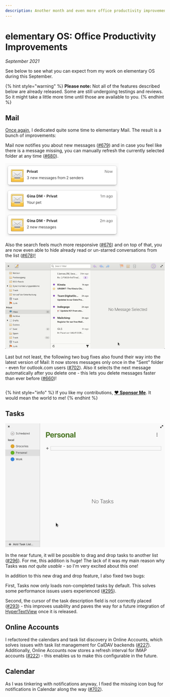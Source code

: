 ```yaml
---
description: Another month and even more office productivity improvements!
---
```


# elementary OS: Office Productivity Improvements

_September 2021_

See below to see what you can expect from my work on elementary OS during this September.

{% hint style="warning" %}
**Please note:** Not all of the features described below are already released. Some are still undergoing testings and reviews. So it might take a little more time until those are available to you.
{% endhint %}

## Mail

[Once again](https://www.marco.betschart.name/blog/2021-07-25-a-month-dedicated-to-elementary-mail), I dedicated quite some time to elementary Mail. The result is a bunch of improvements:

Mail now notifies you about new messages \([\#679](https://github.com/elementary/mail/pull/679)\) and in case you feel like there is a message missing, you can manually refresh the currently selected folder at any time \([\#680](https://github.com/elementary/mail/pull/680)\).

![Mail notifies you about new messages](../.gitbook/assets/elementary-mail-notifications.png)

Also the search feels much more responsive \([\#676](https://github.com/elementary/mail/pull/676)\) and on top of that, you are now even able to hide already read or un-starred conversations from the list \([\#678](https://github.com/elementary/mail/pull/678)\)[!](https://github.com/elementary/mail/pull/678]%29!)

![New functionality in elementary Mail: Refresh and Filter](../.gitbook/assets/elementary-mail-refresh-and-filter.png)

Last but not least, the following two bug fixes also found their way into the latest version of Mail: It now stores messages only once in the "Sent" folder - even for outlook.com users \([\#702](https://github.com/elementary/mail/pull/702)\). Also it selects the next message automatically after you delete one - this lets you delete messages faster than ever before \([\#660](https://github.com/elementary/mail/pull/660)\)!

|  |  |
| :--- | :--- |


{% hint style="info" %}
If you like my contributions, [**❤️ Sponsor Me**](https://github.com/sponsors/marbetschar). It would mean the world to me!
{% endhint %}

## Tasks

![elementary Tasks: Drag task to another list](../.gitbook/assets/elementary-tasks-drag-and-drop.png)

In the near future, it will be possible to drag and drop tasks to another list \([\#296](https://github.com/elementary/tasks/pull/296)\). For me, this addition is huge! The lack of it was my main reason why Tasks was _not quite usable_ - so I'm very excited about this one!

In addition to this new drag and drop feature, I also fixed two bugs:

First, Tasks now only loads non-completed tasks by default. This solves some performance issues users experienced \([\#295](https://github.com/elementary/tasks/pull/295)\).

Second, the cursor of the task description field is not correctly placed \([\#293](https://github.com/elementary/tasks/pull/293)\) - this improves usability and paves the way for a future integration of [HyperTextView](https://github.com/elementary/granite/pull/507) once it is released.

## Online Accounts

I refactored the calendars and task list discovery in Online Accounts, which solves issues with task list management for CalDAV backends \([\#227](https://github.com/elementary/switchboard-plug-onlineaccounts/pull/227)\). Additionally, Online Accounts now stores a refresh interval for IMAP accounts \([\#222](https://github.com/elementary/switchboard-plug-onlineaccounts/pull/222)\) - this enables us to make this configurable in the future.

## Calendar

As I was tinkering with notifications anyway, I fixed the missing icon bug for notifications in Calendar along the way \([\#702](https://github.com/elementary/calendar/pull/702)\).

